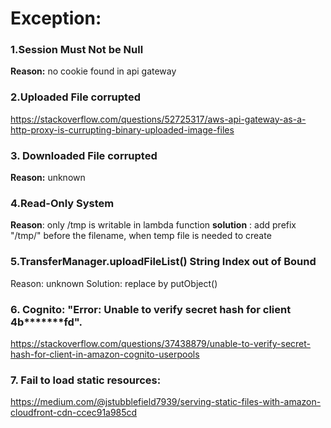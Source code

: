 # Exception:
### 1.Session Must Not be Null
**Reason:** no cookie found in api gateway
### 2.Uploaded File corrupted
https://stackoverflow.com/questions/52725317/aws-api-gateway-as-a-http-proxy-is-currupting-binary-uploaded-image-files
### 3. Downloaded File corrupted
**Reason:** unknown
### 4.Read-Only System
**Reason**: only /tmp is writable in lambda function
**solution** : add prefix "/tmp/" before the filename, when temp file is needed to create
### 5.TransferManager.uploadFileList() String Index out of Bound
Reason: unknown
Solution: replace by putObject()
### 6. Cognito: "Error: Unable to verify secret hash for client 4b*******fd".
https://stackoverflow.com/questions/37438879/unable-to-verify-secret-hash-for-client-in-amazon-cognito-userpools
### 7. Fail to load static resources:
https://medium.com/@jstubblefield7939/serving-static-files-with-amazon-cloudfront-cdn-ccec91a985cd